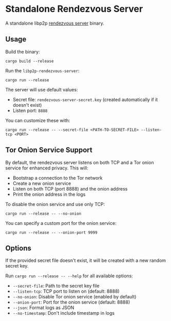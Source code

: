 # Standalone Rendezvous Server

A standalone libp2p [rendezvous server](https://github.com/libp2p/specs/tree/master/rendezvous) binary.

## Usage

Build the binary:

```
cargo build --release
```

Run the `libp2p-rendezvous-server`:

```
cargo run --release
```

The server will use default values:

- Secret file: `rendezvous-server-secret.key` (created automatically if it doesn't exist)
- Listen port: `8888`

You can customize these with:

```
cargo run --release -- --secret-file <PATH-TO-SECRET-FILE> --listen-tcp <PORT>
```

## Tor Onion Service Support

By default, the rendezvous server listens on both TCP and a Tor onion service for enhanced privacy. This will:

- Bootstrap a connection to the Tor network
- Create a new onion service
- Listen on both TCP (port 8888) and the onion address
- Print the onion address in the logs

To disable the onion service and use only TCP:

```
cargo run --release -- --no-onion
```

You can specify a custom port for the onion service:

```
cargo run --release -- --onion-port 9999
```

## Options

If the provided secret file doesn't exist, it will be created with a new random secret key.

Run `cargo run --release -- --help` for all available options:

- `--secret-file`: Path to the secret key file
- `--listen-tcp`: TCP port to listen on (default: 8888)
- `--no-onion`: Disable Tor onion service (enabled by default)
- `--onion-port`: Port for the onion service (default: 8888)
- `--json`: Format logs as JSON
- `--no-timestamp`: Don't include timestamp in logs
